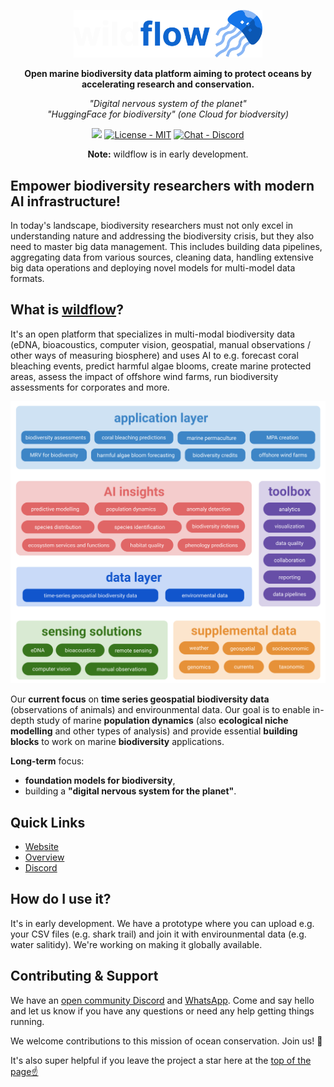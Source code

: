 <p align="center">
  <a href="https://wildflow.ai" target="_blank">
    <picture>
      <source media="(prefers-color-scheme: dark)"
          srcset="https://raw.githubusercontent.com/wildflowai/.github/main/profile/wildflow-logo-dark.svg"
      />
      <source media="(prefers-color-scheme: light)"
          srcset="https://raw.githubusercontent.com/wildflowai/.github/main/profile/wildflow-logo-light.svg"
      />
      <img alt="wildflow logo" width="60%"
          src="https://raw.githubusercontent.com/wildflowai/.github/main/profile/wildflow-logo-dark.svg"
      />
    </picture>
  </a>
</p>

<p align="center">
  <strong>Open marine biodiversity data platform aiming to protect oceans by accelerating research and conservation.</strong>
<p>

<p align="center">
  <em>"Digital nervous system of the planet"</em><br/>
  <em>"HuggingFace for biodiversity" (one Cloud for biodversity)</em>
<p>

<p align="center">
  <a href="https://github.com/wildflowai/platform/stargazers/"><img src="https://img.shields.io/github/stars/wildflowai/platform?style=social&label=Star&maxAge=2592000" /></a>
  <a href="https://github.com/wildflowai/platform/blob/main/LICENSE"><img src="https://img.shields.io/badge/license-MIT-green" alt="License - MIT"></a>
  <a href="https://discord.electric-sql.com"><img src="https://img.shields.io/discord/1200085628189147176?color=5969EA&label=discord" alt="Chat - Discord"></a>
</p>

<p align="center">
<strong>Note:</strong> wildflow is in early development.
<p>

## Empower biodiversity researchers with modern AI infrastructure!

In today's landscape, biodiversity researchers must not only excel in understanding nature and addressing the biodiversity crisis, but they also need to master big data management. This includes building data pipelines, aggregating data from various sources, cleaning data, handling extensive big data operations and deploying novel models for multi-model data formats.

## What is [wildflow](https://wildflow.ai)?

It's an open platform that specializes in multi-modal biodiversity data (eDNA, bioacoustics, computer vision, geospatial, manual observations / other ways of measuring biosphere) and uses AI to e.g. forecast coral bleaching events, predict harmful algae blooms, create marine protected areas, assess the impact of offshore wind farms, run biodiversity assessments for corporates and more.

![wildflow](https://raw.githubusercontent.com/wildflowai/docs/main/src/assets/wildflow.svg)

Our **current focus** on **time series geospatial biodiversity data** (observations of animals) and envirounmental data. Our goal is to enable in-depth study of marine **population dynamics** (also **ecological niche modelling** and other types of analysis) and provide essential **building blocks** to work on marine **biodiversity** applications.

**Long-term** focus:

- **foundation models for biodiversity**,
- building a **"digital nervous system for the planet"**.

## Quick Links

- [Website](https://wildflow.ai)
- [Overview](https://docs.wildflow.ai/overview)
- [Discord](https://discord.gg/j7BBsHUJSC)

## How do I use it?

It's in early development. We have a prototype where you can upload e.g. your CSV files (e.g. shark trail) and join it with envirounmental data (e.g. water salitidy). We're working on making it globally available.

## Contributing & Support

We have an [open community Discord](https://discord.gg/j7BBsHUJSC) and [WhatsApp](https://chat.whatsapp.com/FC19T0CAcq0JUGJRCsxAyM). Come and say hello and let us know if you have any questions or need any help getting things running.

We welcome contributions to this mission of ocean conservation. Join us! 🤗

It's also super helpful if you leave the project a star here at the [top of the page☝️](#start-of-content)
